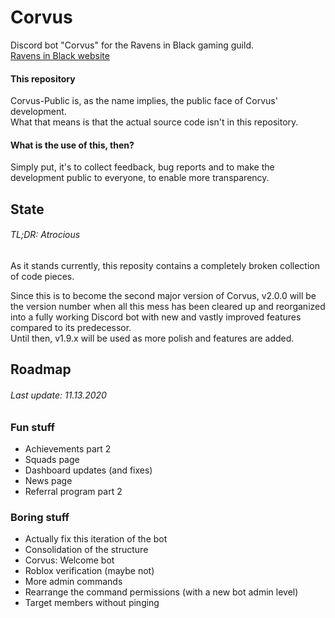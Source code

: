 # Corvus
Discord bot "Corvus" for the Ravens in Black gaming guild.\
[Ravens in Black website](https://ravens-in-black.herokuapp.com/ "Ravens in Black")

#### This repository
Corvus-Public is, as the name implies, the public face of Corvus' development.\
What that means is that the actual source code isn't in this repository.

#### What is the use of this, then?
Simply put, it's to collect feedback, bug reports and to make the development public to everyone, to enable more transparency.

## State
###### TL;DR: Atrocious
As it stands currently, this reposity contains a completely broken collection of code pieces.

Since this is to become the second major version of Corvus, v2.0.0 will be the version number when all this mess has been cleared up and reorganized into a fully working Discord bot with new and vastly improved features compared to its predecessor.\
Until then, v1.9.x will be used as more polish and features are added.

## Roadmap
###### Last update: 11.13.2020

### Fun stuff
- Achievements part 2
- Squads page
- Dashboard updates (and fixes)
- News page
- Referral program part 2

### Boring stuff
- Actually fix this iteration of the bot
- Consolidation of the structure
- Corvus: Welcome bot
- Roblox verification (maybe not)
- More admin commands
- Rearrange the command permissions (with a new bot admin level)
- Target members without pinging
